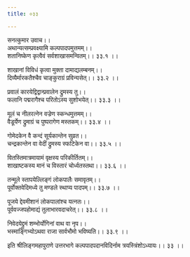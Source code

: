 ```yaml
---
title: ०३३

---
```

सनत्कुमार उवाच।।  
अथान्यत्सम्प्रवक्ष्यामि कल्पपादपमुत्तमम्।।  
शतानिष्केण कृत्वैवं सर्वशाखासमन्वितम्।। ३३.१ ।।  
  
शाखानां विविधं कृत्वा मुक्ता दामाद्यलम्बनम्।।  
दिव्यैर्मारकतैश्चैव चाङ्कुराग्रं प्रविन्यसेत्।। ३३.२ ।।  
  
प्रवालं कारयेद्विद्वान्प्रवालेन द्रुमस्य तु।।  
फलानि पद्मरागैश्च परितोऽस्य सुशोभयेत्।। ३३.३ ।।  
  
मूलं च नीलरत्नेन वज्रेण स्कन्धमुत्तमम्।।  
वैडूर्येण द्रुमाग्रं च पुष्परागेण मस्तकम्।। ३३.४ ।।  
  
गोमेदकेन वै कन्दं सूर्यकान्तेन सुव्रत।।  
चन्द्रकान्तेन वा वेदीं द्रुमस्य स्फटिकेन वा।। ३३.५ ।।  
  
वितस्तिमात्रमायामं वृक्षस्य परिकीर्तितम्।।  
शाखाष्टकस्य मानं च विस्तारं चोर्ध्वतस्तथा।। ३३.६ ।।  
  
तन्मूले स्तापयेल्लिङ्गं लोकपालैः समावृतम्।।  
पूर्वोक्तवेदिमध्ये तु मण्डले स्थाप्य पादपम्।। ३३.७ ।।  
  
पूजये द्देवमीशानं लोकपालांश्च यत्नतः।।  
पूर्ववज्जपहोमाद्यं तुलाभारवदाचरेत्।। ३३.८ ।।  
  
निवेदयेद्द्रुमं शम्भोर्योगिनां वाथ वा नृप।।  
भस्माङ्गिभ्योऽथवा राजा सार्वभौमो भविष्यति।। ३३.९ ।।  
  
इति श्रीलिङ्गमहापुराणे उत्तरभागे कल्पपादपदानविदिर्नाम त्रयस्त्रिंशोऽध्यायः।। ३३ ।।